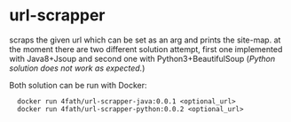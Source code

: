 # url-scrapper

scraps the given url which can be set as an arg and prints the site-map. 
at the moment there are two different solution attempt, first one implemented with Java8+Jsoup and second one with Python3+BeautifulSoup (*Python solution does not work as expected.*)

Both solution can be run with Docker:

``  
docker run 4fath/url-scrapper-java:0.0.1 <optional_url>  
``  
``  
docker run 4fath/url-scrapper-python:0.0.2 <optional_url>  
``  
